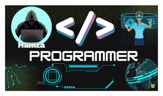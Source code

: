 ![logo](https://github.com/Hamza-code-hub/Maher-Programmer/blob/main/Black%20Green%20Tech%20Programmer%20Presentation.png)

